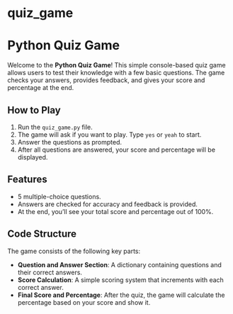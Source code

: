 # quiz_game
# Python Quiz Game

Welcome to the **Python Quiz Game**! This simple console-based quiz game allows users to test their knowledge with a few basic questions. The game checks your answers, provides feedback, and gives your score and percentage at the end.

## How to Play

1. Run the `quiz_game.py` file.
2. The game will ask if you want to play. Type `yes` or `yeah` to start.
3. Answer the questions as prompted.
4. After all questions are answered, your score and percentage will be displayed.

## Features
- 5 multiple-choice questions.
- Answers are checked for accuracy and feedback is provided.
- At the end, you’ll see your total score and percentage out of 100%.

## Code Structure

The game consists of the following key parts:
- **Question and Answer Section**: A dictionary containing questions and their correct answers.
- **Score Calculation**: A simple scoring system that increments with each correct answer.
- **Final Score and Percentage**: After the quiz, the game will calculate the percentage based on your score and show it.


